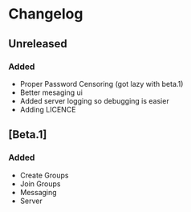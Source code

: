 # Changelog

## Unreleased

### Added
- Proper Password Censoring (got lazy with beta.1)
- Better mesaging ui
- Added server logging so debugging is easier
- Adding LICENCE

## [Beta.1]
### Added
- Create Groups
- Join Groups
- Messaging
- Server

